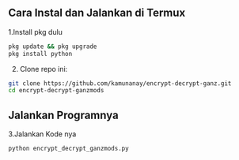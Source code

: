 ## Cara Instal dan Jalankan di Termux
1.Install pkg dulu
```bash
pkg update && pkg upgrade
pkg install python
```

2. Clone repo ini:
```bash
git clone https://github.com/kamunanay/encrypt-decrypt-ganz.git
cd encrypt-decrypt-ganzmods
```


## Jalankan Programnya 
3.Jalankan Kode nya
```bash
python encrypt_decrypt_ganzmods.py
```
